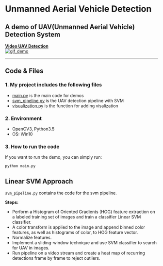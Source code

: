 # Unmanned Aerial Vehicle Detection  
## A demo of UAV(Unmanned Aerial Vehicle) Detection System  
[**Video UAV Detection**](https://github.com/1274085042/Unmanned_aerial_vehicle/blob/master/unmanned_aerial_vehicle_video/result.mp4)  
[![gif_demo][demo_gif]](https://github.com/1274085042/Unmanned_aerial_vehicle/blob/master/unmanned_aerial_vehicle_video/result.mp4)
_ _ _
## Code & Files  
### 1. My project includes the following files

* [main.py](main.py) is the main code for demos
* [svm_pipeline.py](svm_pipeline.py) is the UAV detection pipeline with SVM
* [visualization.py](visualizations.py) is the function for adding visalization  
### 2. Environment  
* OpenCV3, Python3.5
* OS: Win10
### 3. How to run the code  
 If you want to run the demo, you can simply run:
```sh
python main.py
```  
## Linear SVM Approach  
`svm_pipeline.py` contains the code for the svm pipeline.   

**Steps:**  
* Perform a Histogram of Oriented Gradients (HOG) feature extraction on a labeled training set of images and train a classifier Linear SVM classifier.
* A color transform is applied to the image and append binned color features, as well as histograms of color, to HOG feature vector. 
* Normalize features. 
* Implement a sliding-window technique and use SVM classifier to search for UAV in images.
* Run pipeline on a video stream and create a heat map of recurring detections frame by frame to reject outliers.



[//]: # (Image References)
[demo_gif]: ./unmanned_aerial_vehicle_video/result.gif
